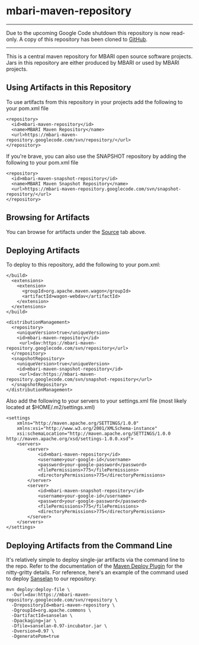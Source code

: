 # mbari-maven-repository #

---


Due to the upcoming Google Code shutdown this repository is now read-only. A copy of this repository has been cloned to [GitHub](https://github.com/hohonuuli/mbari-maven-repository).

---


This is a central maven repository for MBARI open source software projects. Jars in this repository are either produced by MBARI or used by MBARI projects.

## Using Artifacts in this Repository ##

To use artifacts from this repository in your projects add the following to your pom.xml file

```
<repository>
  <id>mbari-maven-repository</id>
  <name>MBARI Maven Repository</name>
  <url>https://mbari-maven-repository.googlecode.com/svn/repository/</url>
</repository>
```

If you're brave, you can also use the SNAPSHOT repository by adding the following to your pom.xml file
```
<repository>
  <id>mbari-maven-snapshot-repository</id>
  <name>MBARI Maven Snapshot Repository</name>
  <url>https://mbari-maven-repository.googlecode.com/svn/snapshot-repository/</url>
</repository>
```

## Browsing for Artifacts ##

You can browse for artifacts under the [Source](http://code.google.com/p/mbari-maven-repository/source/browse/#svn%2Frepository) tab above.


## Deploying Artifacts ##

To deploy to this repository, add the following to your pom.xml:

```
</build>
  <extensions>  
    <extension>  
      <groupId>org.apache.maven.wagon</groupId>  
      <artifactId>wagon-webdav</artifactId>  
    </extension>  
  </extensions>
</build>

<distributionManagement>
  <repository>
    <uniqueVersion>true</uniqueVersion>
    <id>mbari-maven-repository</id>
     <url>dav:https://mbari-maven-repository.googlecode.com/svn/repository</url>
  </repository>
  <snapshotRepository>
    <uniqueVersion>true</uniqueVersion>
    <id>mbari-maven-snapshot-repository</id>
     <url>dav:https://mbari-maven-repository.googlecode.com/svn/snapshot-repository</url>
  </snapshotRepository>
</distributionManagement>
```

Also add the following to your servers to your settings.xml file (most likely located at $HOME/.m2/settings.xml)

```
<settings 
    xmlns="http://maven.apache.org/SETTINGS/1.0.0"
    xmlns:xsi="http://www.w3.org/2001/XMLSchema-instance" 
    xsi:schemaLocation="http://maven.apache.org/SETTINGS/1.0.0 http://maven.apache.org/xsd/settings-1.0.0.xsd">
    <servers>
        <server>
            <id>mbari-maven-repository</id>
            <username>your-google-id</username>
            <password>your-google-password</password>
            <filePermissions>775</filePermissions>
            <directoryPermissions>775</directoryPermissions>
        </server>
        <server>
            <id>mbari-maven-snapshot-repository</id>
            <username>your-google-id</username>
            <password>your-google-password</password>
            <filePermissions>775</filePermissions>
            <directoryPermissions>775</directoryPermissions>
        </server>
    </servers>
</settings>
```

## Deploying Artifacts from the Command Line ##

It's relatively simple to deploy single-jar artifacts via the command line to the repo. Refer to the documentation of the [Maven Deploy Plugin](http://maven.apache.org/plugins/maven-deploy-plugin/howto.html) for the nitty-gritty details. For reference, here's an example of the command used to deploy [Sanselan](http://commons.apache.org/sanselan) to our repository:
```
mvn deploy:deploy-file \
  -Durl=dav:https://mbari-maven-repository.googlecode.com/svn/repository \
  -DrepositoryId=mbari-maven-repository \ 
  -DgroupId=org.apache.commons \
  -DartifactId=sanselan \
  -Dpackaging=jar \
  -Dfile=sanselan-0.97-incubator.jar \
  -Dversion=0.97 \
  -DgeneratePom=true
```
